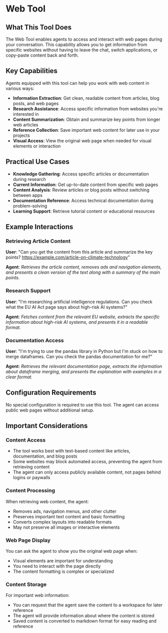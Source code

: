 # Web Tool

## What This Tool Does

The Web Tool enables agents to access and interact with web pages during your conversation. This capability allows you to get information from specific websites without having to leave the chat, switch applications, or copy-paste content back and forth.

## Key Capabilities

Agents equipped with this tool can help you work with web content in various ways:

- **Information Extraction**: Get clean, readable content from articles, blog posts, and web pages
- **Research Assistance**: Access specific information from websites you're interested in
- **Content Summarization**: Obtain and summarize key points from longer web articles
- **Reference Collection**: Save important web content for later use in your projects
- **Visual Access**: View the original web page when needed for visual elements or interaction

## Practical Use Cases

- **Knowledge Gathering**: Access specific articles or documentation during research
- **Current Information**: Get up-to-date content from specific web pages
- **Content Analysis**: Review articles or blog posts without switching between apps
- **Documentation Reference**: Access technical documentation during problem-solving
- **Learning Support**: Retrieve tutorial content or educational resources

## Example Interactions

### Retrieving Article Content

**User**: "Can you get the content from this article and summarize the key points? https://example.com/article-on-climate-technology"

**Agent**: *Retrieves the article content, removes ads and navigation elements, and presents a clean version of the text along with a summary of the main points.*

### Research Support

**User**: "I'm researching artificial intelligence regulations. Can you check what the EU AI Act page says about high-risk AI systems?"

**Agent**: *Fetches content from the relevant EU website, extracts the specific information about high-risk AI systems, and presents it in a readable format.*

### Documentation Access

**User**: "I'm trying to use the pandas library in Python but I'm stuck on how to merge dataframes. Can you check the pandas documentation for me?"

**Agent**: *Retrieves the relevant documentation page, extracts the information about dataframe merging, and presents the explanation with examples in a clear format.*

## Configuration Requirements

No special configuration is required to use this tool. The agent can access public web pages without additional setup.

## Important Considerations

### Content Access

- The tool works best with text-based content like articles, documentation, and blog posts
- Some websites may block automated access, preventing the agent from retrieving content
- The agent can only access publicly available content, not pages behind logins or paywalls

### Content Processing

When retrieving web content, the agent:
- Removes ads, navigation menus, and other clutter
- Preserves important text content and basic formatting
- Converts complex layouts into readable formats
- May not preserve all images or interactive elements

### Web Page Display

You can ask the agent to show you the original web page when:
- Visual elements are important for understanding
- You need to interact with the page directly
- The content formatting is complex or specialized

### Content Storage

For important web information:
- You can request that the agent save the content to a workspace for later reference
- The agent will provide information about where the content is stored
- Saved content is converted to markdown format for easy reading and reference